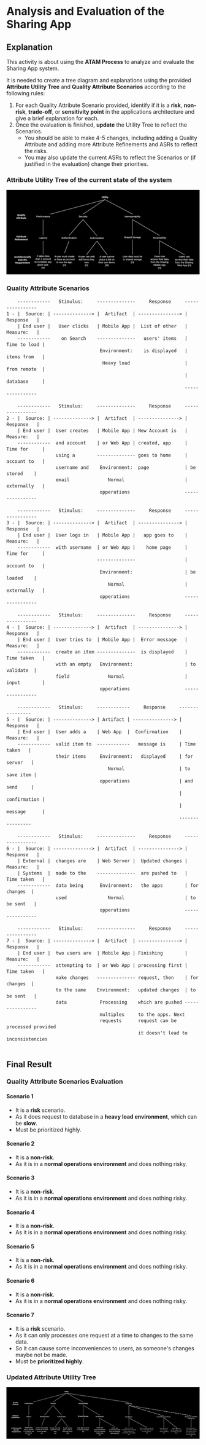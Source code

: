# Analysis and Evaluation of the Sharing App

## Explanation

This activity is about using the **ATAM Process** to analyze and evaluate the Sharing App system.

It is needed to create a tree diagram and explanations using the provided **Attribute Utility Tree** and **Quality Attribute Scenarios** according to the following rules:

1. For each Quality Attribute Scenario provided, identify if it is a **risk**, **non-risk**, **trade-off**, or **sensitivity point** in the applications architecture and give a brief explanation for each.
2. Once the evaluation is finished, **update** the Utility Tree to reflect the Scenarios.
   * You should be able to make 4-5 changes, including adding a Quality Attribute and adding more Attribute Refinements and ASRs to reflect the risks.
   * You may also update the current ASRs to reflect the Scenarios or (if justified in the evaluation) change their priorities.

### Attribute Utility Tree of the current state of the system

![Attribute_Utility_Tree](https://raw.githubusercontent.com/gpm22/ossu-projects/main/Software%20Architecture/Analysis%20and%20Evaluation%20of%20the%20Sharing%20App/Initial_Attribute_Utility_Tree.png)

### Quality Attribute Scenarios

```
    ------------   Stimulus:     --------------     Response     ----------------
1 - |  Source: | --------------> |  Artifact  | ---------------> |   Response   |
    | End user |   User clicks   | Mobile App |  List of other   |   Measure:   |
    ------------    on Search    --------------   users' items   | Time to load |
                                  Environment:    is displayed   | items from   |
                                   Heavy load                    | from remote  |
                                                                 | database     |
                                                                 ----------------

    ------------   Stimulus:     --------------     Response     ----------------
2 - |  Source: | --------------> |  Artifact  | ---------------> |   Response   |
    | End user |  User creates   | Mobile App | New Account is   |   Measure:   |
    ------------  and account    | or Web App | created, app     | Time for     |
                  using a        -------------- goes to home     | account to   |
                  username and    Environment:  page             | be stored    |
                  email              Normal                      | externally   |
                                  opperations                    ----------------
                                                                 
    ------------   Stimulus:     --------------     Response     ----------------
3 - |  Source: | --------------> |  Artifact  | ---------------> |   Response   |
    | End user |  User logs in   | Mobile App |   app goes to    |   Measure:   |
    ------------  with username  | or Web App |    home page     | Time for     | 
                                 --------------                  | account to   |
                                  Environment:                   | be loaded    |
                                     Normal                      | externally   |
                                  opperations                    ----------------

    ------------   Stimulus:     --------------     Response     ----------------
4 - |  Source: | --------------> |  Artifact  | ---------------> |   Response   |
    | End user |  User tries to  | Mobile App |  Error message   |   Measure:   |
    ------------  create an item --------------  is displayed    | Time taken   | 
                  with an empty   Environment:                   | to validate  |
                  field              Normal                      | input        |
                                  opperations                    ----------------
                                  
    ------------   Stimulus:     ------------     Response     ----------------
5 - |  Source: | --------------> | Artifact | ---------------> |   Response   |
    | End user |  User adds a    | Web App  |  Confirmation    |   Measure:   |
    ------------  valid item to  ------------   message is     | Time taken   |
                  their items     Environment:   displayed     | for server   |
                                     Normal                    | to save item |
                                  opperations                  | and send     |
                                                               | confirmation |
                                                               | message      |
                                                               ----------------

    ------------   Stimulus:     --------------     Response     ----------------
6 - |  Source: | --------------> |  Artifact  | ---------------> |   Response   |
    | External |  changes are    | Web Server |  Updated changes |   Measure:   |
    | Systems  |  made to the    --------------  are pushed to   | Time taken   | 
    ------------  data being      Environment:   the apps        | for changes  |
                  used               Normal                      | to be sent   |
                                  opperations                    ----------------

    ------------   Stimulus:     --------------     Response     ----------------
7 - |  Source: | --------------> |  Artifact  | ---------------> |   Response   |
    | End user |  two users are  | Mobile App | Finishing        |   Measure:   |
    ------------  attempting to  | or Web App | processing first | Time taken   | 
                  make changes   -------------- request, then    | for changes  |
                  to the same    Environment:   updated changes  | to be sent   |
                  data            Processing    which are pushed ----------------
                                  multiples     to the apps. Next
                                  requests      request can be processed provided
                                                it doesn't lead to inconsistencies


```

## Final Result

### Quality Attribute Scenarios Evaluation

#### Scenario 1

* It is a  **risk** scenario.
* As it does request to database in a **heavy load environment**, which can be **slow**.
* Must be prioritized highly.

#### Scenario 2

* It is a **non-risk**.
* As it is in a **normal operations environment** and does nothing risky.

#### Scenario 3

* It is a **non-risk**.
* As it is in a **normal operations environment** and does nothing risky.

#### Scenario 4

* It is a **non-risk**.
* As it is in a **normal operations environment** and does nothing risky.

#### Scenario 5

* It is a **non-risk**.
* As it is in a **normal operations environment** and does nothing risky.

#### Scenario 6

* It is a **non-risk**.
* As it is in a **normal operations environment** and does nothing risky.

#### Scenario 7

* It is a **risk** scenario.
* As it can only processes one request at a time to changes to the same data.
* So it can cause some inconveniences to users, as someone's changes maybe not be made.
* Must be **prioritized highly**.

### Updated Attribute Utility Tree

![Final_Attribute_Utility_Tree](https://raw.githubusercontent.com/gpm22/ossu-projects/main/Software%20Architecture/Analysis%20and%20Evaluation%20of%20the%20Sharing%20App/Final_Attribute_Utility_Tree.png)

